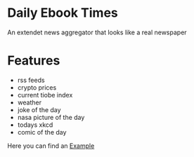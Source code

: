 # Daily Ebook Times

An extendet news aggregator that looks like a real newspaper

# Features

- rss feeds
- crypto prices
- current tiobe index
- weather
- joke of the day
- nasa picture of the day
- todays xkcd
- comic of the day

Here you can find an [Example](https://github.com/furesoft/DailyEbookTimes/blob/main/DailyEbookTimes/Sample.pdf)
